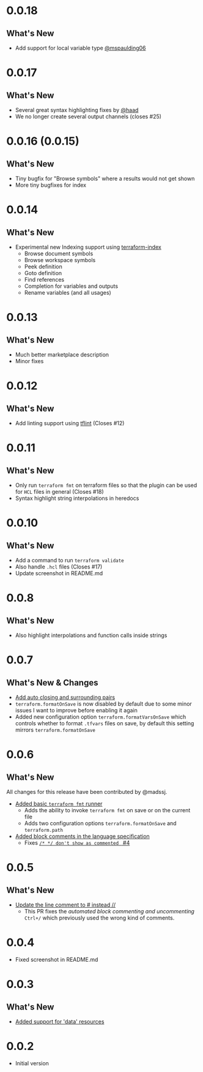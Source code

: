 0.0.18
======

## What's New
- Add support for local variable type [@mspaulding06](https://github.com/mspaulding06)

0.0.17
======

## What's New
- Several great syntax highlighting fixes by [@haad](https://github.com/haad)
- We no longer create several output channels (closes #25)

0.0.16 (0.0.15)
===============

## What's New
- Tiny bugfix for "Browse symbols" where a results would not get shown
- More tiny bugfixes for index

0.0.14
======

## What's New
- Experimental new Indexing support using [terraform-index](https://github.com/mauve/terraform-index)
  - Browse document symbols
  - Browse workspace symbols
  - Peek definition
  - Goto definition
  - Find references
  - Completion for variables and outputs
  - Rename variables (and all usages)

0.0.13
======

## What's New
- Much better marketplace description
- Minor fixes

0.0.12
======

## What's New
- Add linting support using [tflint](https://github.com/wata727/tflint) (Closes #12)

0.0.11
======

## What's New
- Only run `terraform fmt` on terraform files so that the plugin can be used for `HCL` files in general (Closes #18)
- Syntax highlight string interpolations in heredocs

0.0.10
======

## What's New
- Add a command to run `terraform validate`
- Also handle `.hcl` files (Closes #17)
- Update screenshot in README.md

0.0.8
=====

## What's New
- Also highlight interpolations and function calls inside strings

0.0.7
=====

## What's New & Changes
- [Add auto closing and surrounding pairs](https://github.com/mauve/vscode-terraform/pull/10)
- `terraform.formatOnSave` is now disabled by default due to some minor
  issues I want to improve before enabling it again
- Added new configuration option `terraform.formatVarsOnSave` which
  controls whether to format `.tfvars` files on save, by default this
  setting mirrors `terraform.formatOnSave`

0.0.6
=====

## What's New
All changes for this release have been contributed by @madssj.

- [Added basic `terraform fmt` runner](https://github.com/mauve/vscode-terraform/pull/6)
  - Adds the ability to invoke `terraform fmt` on save or on the current file
  - Adds two configuration options `terraform.formatOnSave` and `terraform.path`
- [Added block comments in the language specification](https://github.com/mauve/vscode-terraform/pull/7)
  - Fixes [`/* */ don't show as commented ` #4](https://github.com/mauve/vscode-terraform/issues/4)

0.0.5
=====

## What's New
- [Update the line comment to # instead //](https://github.com/mauve/vscode-terraform/pull/1)
  - This PR fixes the _automated block commenting and uncommenting_ `Ctrl+/` which previously
    used the wrong kind of comments.

0.0.4
=====

- Fixed screenshot in README.md

0.0.3
=====

## What's New
- [Added support for 'data' resources](https://github.com/mauve/vscode-terraform/pull/2)

0.0.2
=====

- Initial version

